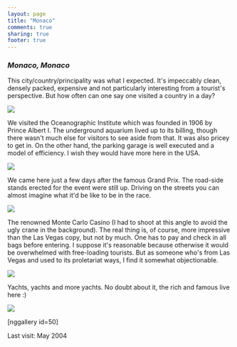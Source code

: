 ```yaml
---
layout: page
title: "Monaco"
comments: true
sharing: true
footer: true
---
```

<h3><em>Monaco, Monaco</em></h3>

This city/country/principality was what I expected. It's impeccably clean, densely packed, expensive and not particularly interesting from a tourist's perspective. But how often can one say one visited a country in a day?

<img src='http://www.yentran.org/blog/wp-content/gallery/monaco/monacoskyline.jpg' class='ngg-singlepic ngg-none' />

We visited the Oceanographic Institute which was founded in 1906 by Prince Albert I. The underground aquarium lived up to its billing, though there wasn't much else for visitors to see aside from that. It was also pricey to get in. On the other hand, the parking garage is well executed and a model of efficiency. I wish they would have more here in the USA.

<img src='http://www.yentran.org/blog/wp-content/gallery/monaco/img_8180.jpg' class='ngg-singlepic ngg-none' />

We came here just a few days after the famous Grand Prix. The road-side stands erected for the event were still up.  Driving on the streets you can almost imagine what it'd be like to be in the race.

<img src='http://www.yentran.org/blog/wp-content/gallery/monaco/img_8218.jpg' class='ngg-singlepic ngg-none' />

The renowned Monte Carlo Casino (I had to shoot at this angle to avoid the ugly crane in the background). The real thing is, of course, more impressive than the Las Vegas copy, but not by much. One has to pay and check in all bags before entering. I suppose it's reasonable because otherwise it would be overwhelmed with free-loading tourists. But as someone who's from Las Vegas and used to its proletariat ways, I find it somewhat objectionable.

<img src='http://www.yentran.org/blog/wp-content/gallery/monaco/img_8261.jpg' class='ngg-singlepic ngg-none' />

Yachts, yachts and more yachts. No doubt about it, the rich and famous live here :)

<img src='http://www.yentran.org/blog/wp-content/gallery/monaco/monacoboatscliffs.jpg' class='ngg-singlepic ngg-none' />

[nggallery id=50]

Last visit: May 2004